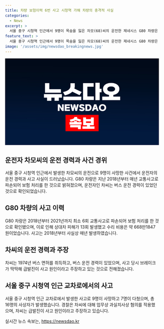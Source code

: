 ```yaml
---
title: 차량 보험이력 6번 사고 시청역 가해 차량의 충격적 사실
categories:
  - News
excerpt: >
  서울 중구 시청역 인근에서 9명이 목숨을 잃은 차모(68)씨의 운전한 제네시스 G80 차량은 사실상 매년 사고가 났던 것으로 확인됐다. 2018년부터 2021년까지 최소 6회 교통사고로 상대차 피해는 13회, 수리비용은 668만1847원에 이르렀다. 운전자는 버스 운전 경력이 있었지만 사고 발생했던 차량을 함께 썼던 아내와의 관련성이 불분명하다. 사고 당시 급발진을 주장하며 경찰 조사를 받고 있다.
feature_text: >
  서울 중구 시청역 인근에서 9명이 목숨을 잃은 차모(68)씨의 운전한 제네시스 G80 차량은 사실상 매년 사고가 났던 것으로 확인됐다. 2018년부터 2021년까지 최소 6회 교통사고로 상대차 피해는 13회, 수리비용은 668만1847원에 이르렀다. 운전자는 버스 운전 경력이 있었지만 사고 발생했던 차량을 함께 썼던 아내와의 관련성이 불분명하다. 사고 당시 급발진을 주장하며 경찰 조사를 받고 있다.
image: '/assets/img/newsdao_breakingnews.jpg'
---
```


<p><img src="/assets/img/newsdao_breakingnews.jpg" alt="flaretime 속보" /></p>

<h2 data-ke-size="size26">운전자 차모씨의 운전 경력과 사건 경위</h2>

<p data-ke-size="size16">서울 중구 시청역 인근에서 발생한 차모씨의 운전으로 9명이 사망한 사건에서 운전자의 운전 경력과 사고 사실이 드러났습니다. G80 차량은 지난 2018년부터 매년 교통사고로 파손되어 보험 처리를 한 것으로 밝혀졌으며, 운전자인 차씨는 버스 운전 경력이 있었던 것으로 확인되었습니다.</p>

<h2 data-ke-size="size26">G80 차량의 사고 이력</h2>

<p data-ke-size="size16">G80 차량은 2018년부터 2021년까지 최소 6회 교통사고로 파손되어 보험 처리를 한 것으로 확인됐으며, 이로 인해 상대차 피해가 13회 발생했고 수리 비용은 약 668만1847원이었습니다. 사고는 2018년부터 사실상 매년 발생하였습니다.</p>

<h2 data-ke-size="size26">차씨의 운전 경력과 주장</h2>

<p data-ke-size="size16">차씨는 1974년 버스 면허를 취득하고, 버스 운전 경력이 있었으며, 사고 당시 브레이크가 딱딱해 급발진이 사고 원인이라고 주장하고 있는 것으로 전해졌습니다.</p>

<h2 data-ke-size="size26">서울 중구 시청역 인근 교차로에서의 사고</h2>

<p data-ke-size="size16">서울 중구 시청역 인근 교차로에서 발생한 사고로 9명이 사망하고 7명이 다쳤으며, 총 16명의 사상자가 발생했습니다. 경찰은 차씨에 대해 업무상 과실치사상 혐의를 적용했으며, 차씨는 급발진이 사고 원인이라고 주장하고 있습니다.</p>
실시간 뉴스 속보는, <a href="https://newsdao.kr" rel="dofollow">https://newsdao.kr</a>


